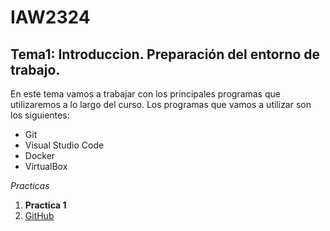 # IAW2324
## Tema1: Introduccion. Preparación del entorno de trabajo.


En este tema vamos a trabajar con los principales programas
que utilizaremos a lo largo del curso.
Los programas que vamos a utilizar son los siguientes:
- Git
- Visual Studio Code
- Docker
- VirtualBox 

*Practicas*
1. **Practica 1**
2. [GitHub][g]

[g]: (https://google.com)
